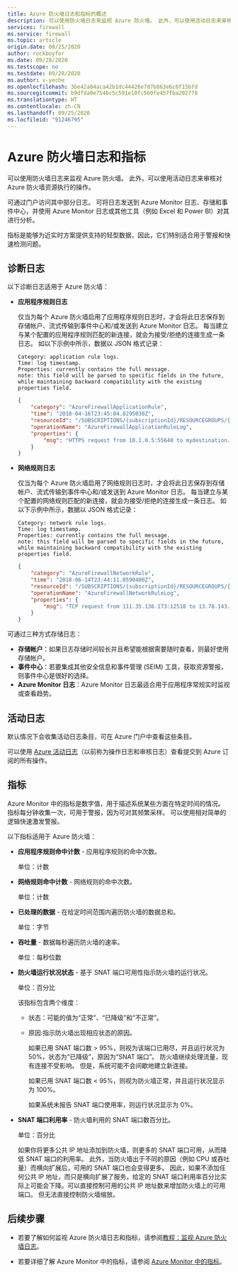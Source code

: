 ```yaml
---
title: Azure 防火墙日志和指标的概述
description: 可以使用防火墙日志来监视 Azure 防火墙。 此外，可以使用活动日志来审核对 Azure 防火墙资源执行的操作。
services: firewall
ms.service: firewall
ms.topic: article
origin.date: 08/25/2020
author: rockboyfor
ms.date: 09/28/2020
ms.testscope: no
ms.testdate: 09/28/2020
ms.author: v-yeche
ms.openlocfilehash: 3be42a04aca42b1dc44426e7d7b863e6c6f15bfd
ms.sourcegitcommit: b9dfda0e754bc5c591e10fc560fe457fba202778
ms.translationtype: HT
ms.contentlocale: zh-CN
ms.lasthandoff: 09/25/2020
ms.locfileid: "91246795"
---
```

# <a name="azure-firewall-logs-and-metrics"></a>Azure 防火墙日志和指标

可以使用防火墙日志来监视 Azure 防火墙。 此外，可以使用活动日志来审核对 Azure 防火墙资源执行的操作。

可通过门户访问其中部分日志。 可将日志发送到 Azure Monitor 日志、存储和事件中心，并使用 Azure Monitor 日志或其他工具（例如 Excel 和 Power BI）对其进行分析。

<!--Not Available on  [Azure Monitor logs](../azure-monitor/insights/azure-networking-analytics.md)-->

指标是能够为近实时方案提供支持的轻型数据，因此，它们特别适合用于警报和快速检测问题。

## <a name="diagnostic-logs"></a>诊断日志

以下诊断日志适用于 Azure 防火墙：

* **应用程序规则日志**

    仅当为每个 Azure 防火墙启用了应用程序规则日志时，才会将此日志保存到存储帐户、流式传输到事件中心和/或发送到 Azure Monitor 日志。 每当建立与某个配置的应用程序规则匹配的新连接，就会为接受/拒绝的连接生成一条日志。 如以下示例中所示，数据以 JSON 格式记录：

    ```
    Category: application rule logs.
    Time: log timestamp.
    Properties: currently contains the full message. 
    note: this field will be parsed to specific fields in the future, while maintaining backward compatibility with the existing properties field.
    ```

    ```json
    {
        "category": "AzureFirewallApplicationRule",
        "time": "2018-04-16T23:45:04.8295030Z",
        "resourceId": "/SUBSCRIPTIONS/{subscriptionId}/RESOURCEGROUPS/{resourceGroupName}/PROVIDERS/MICROSOFT.NETWORK/AZUREFIREWALLS/{resourceName}",
        "operationName": "AzureFirewallApplicationRuleLog",
        "properties": {
            "msg": "HTTPS request from 10.1.0.5:55640 to mydestination.com:443. Action: Allow. Rule Collection: collection1000. Rule: rule1002"
        }
    }
    ```

* **网络规则日志**

    仅当为每个 Azure 防火墙启用了网络规则日志时，才会将此日志保存到存储帐户、流式传输到事件中心和/或发送到 Azure Monitor 日志。 每当建立与某个配置的网络规则匹配的新连接，就会为接受/拒绝的连接生成一条日志。 如以下示例中所示，数据以 JSON 格式记录：

    ```
    Category: network rule logs.
    Time: log timestamp.
    Properties: currently contains the full message. 
    note: this field will be parsed to specific fields in the future, while maintaining backward compatibility with the existing properties field.
    ```

    ```json
    {
        "category": "AzureFirewallNetworkRule",
        "time": "2018-06-14T23:44:11.0590400Z",
        "resourceId": "/SUBSCRIPTIONS/{subscriptionId}/RESOURCEGROUPS/{resourceGroupName}/PROVIDERS/MICROSOFT.NETWORK/AZUREFIREWALLS/{resourceName}",
        "operationName": "AzureFirewallNetworkRuleLog",
        "properties": {
            "msg": "TCP request from 111.35.136.173:12518 to 13.78.143.217:2323. Action: Deny"
        }
    }

    ```

可通过三种方式存储日志：

* **存储帐户**：如果日志存储时间较长并且希望能根据需要随时查看，则最好使用存储帐户。
* **事件中心**：若要集成其他安全信息和事件管理 (SEIM) 工具，获取资源警报，则事件中心是很好的选择。
* **Azure Monitor 日志**：Azure Monitor 日志最适合用于应用程序常规实时监视或查看趋势。

## <a name="activity-logs"></a>活动日志

默认情况下会收集活动日志条目，可在 Azure 门户中查看这些条目。

可以使用 [Azure 活动日志](../azure-resource-manager/management/view-activity-logs.md)（以前称为操作日志和审核日志）查看提交到 Azure 订阅的所有操作。

<!--Verify successfully-->

## <a name="metrics"></a>指标

Azure Monitor 中的指标是数字值，用于描述系统某些方面在特定时间的情况。 指标每分钟收集一次，可用于警报，因为可对其频繁采样。 可以使用相对简单的逻辑快速激发警报。

以下指标适用于 Azure 防火墙：

- **应用程序规则命中计数** - 应用程序规则的命中次数。

    单位：计数

- **网络规则命中计数** - 网络规则的命中次数。

    单位：计数

- **已处理的数据** - 在给定时间范围内遍历防火墙的数据总和。

    单位：字节

- **吞吐量** - 数据每秒遍历防火墙的速率。

    单位：每秒位数

- **防火墙运行状况状态** - 基于 SNAT 端口可用性指示防火墙的运行状况。

    单位：百分比

    该指标包含两个维度：
    - 状态：可能的值为“正常”、“已降级”和“不正常”。  
    - 原因:指示防火墙出现相应状态的原因。 

        如果已用 SNAT 端口数 > 95%，则视为该端口已用尽，并且运行状况为 50%，状态为“已降级”，原因为“SNAT 端口”。 防火墙继续处理流量，现有连接不受影响。 但是，系统可能不会间歇地建立新连接。

        如果已用 SNAT 端口数 < 95%，则视为防火墙正常，并且运行状况显示为 100%。

        如果系统未报告 SNAT 端口使用率，则运行状况显示为 0%。 

- **SNAT 端口利用率** - 防火墙利用的 SNAT 端口数百分比。

    单位：百分比

    如果你将更多公共 IP 地址添加到防火墙，则更多的 SNAT 端口可用，从而降低 SNAT 端口的利用率。 此外，当防火墙出于不同的原因（例如 CPU 或吞吐量）而横向扩展后，可用的 SNAT 端口也会变得更多。 因此，如果不添加任何公共 IP 地址，而只是横向扩展了服务，给定的 SNAT 端口利用率百分比实际上可能会下降。可以直接控制可用的公共 IP 地址数来增加防火墙上的可用端口。 但无法直接控制防火墙缩放。

<!--Verify successfully-->

## <a name="next-steps"></a>后续步骤

- 若要了解如何监视 Azure 防火墙日志和指标，请参阅[教程：监视 Azure 防火墙日志](tutorial-diagnostics.md)。

- 若要详细了解 Azure Monitor 中的指标，请参阅 [Azure Monitor 中的指标](../azure-monitor/platform/data-platform-metrics.md)。

<!-- Update_Description: update meta properties, wording update, update link -->